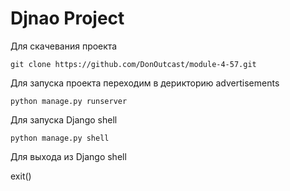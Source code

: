# Djnao Project


Для скачевания проекта
```angular2html
git clone https://github.com/DonOutcast/module-4-57.git
```
Для запуска проекта переходим в дерикторию advertisements
```angular2html
python manage.py runserver
```

Для запуска Django shell
```commandline
python manage.py shell
```

Для выхода из Django shell

exit()